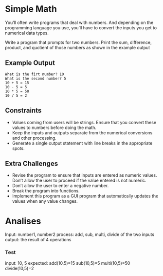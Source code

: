 # Simple Math

You’ll often write programs that deal with numbers. And depending on the programming language you use, you’ll have to convert the inputs you get to numerical data types. 

Write a program that prompts for two numbers. Print the sum, difference, product, and quotient of those numbers as shown in the example output

## Example Output

```console
What is the firt number? 10
What is the second number? 5
10 + 5 = 15
10 - 5 = 5
10 * 5 = 50
10 / 5 = 2
```

## Constraints

- Values coming from users will be strings. Ensure that you convert these values to numbers before doing the math.
- Keep the inputs and outputs separate from the numerical conversions and other processing.
- Generate a single output statement with line breaks in the appropriate spots.

## Extra Challenges

- Revise the program to ensure that inputs are entered as numeric values. Don’t allow the user to proceed if the value entered is not numeric.
- Don’t allow the user to enter a negative number.
- Break the program into functions.
- Implement this program as a GUI program that automatically updates the values when any value changes.

# Analises

Input: number1, number2
process: add, sub, multi, divide of the two inputs
output: the result of 4 operations

### Test

input:  10, 5
expected: 
	add(10,5)=15
	sub(10,5)=5
	multi(10,5)=50
	divide(10,5)=2